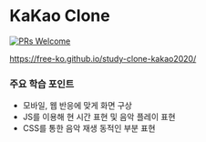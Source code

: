 # KaKao Clone
[![PRs Welcome](https://img.shields.io/badge/PRs-welcome-brightgreen.svg?style=flat-square)](http://makeapullrequest.com)

https://free-ko.github.io/study-clone-kakao2020/

### 주요 학습 포인트
- 모바일, 웹 반응에 맞게 화면 구상
- JS를 이용해 현 시간 표현 및 음악 플레이 표현
- CSS를 통한 음악 재생 동적인 부분 표현
